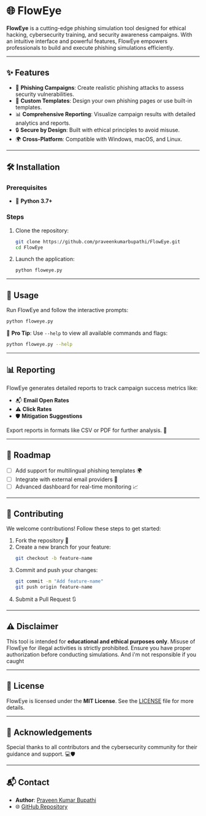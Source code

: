 
# 🌐 FlowEye

**FlowEye** is a cutting-edge phishing simulation tool designed for ethical hacking, cybersecurity training, and security awareness campaigns. With an intuitive interface and powerful features, FlowEye empowers professionals to build and execute phishing simulations efficiently.

---

## ✨ Features

- 🚀 **Phishing Campaigns**: Create realistic phishing attacks to assess security vulnerabilities.
- 🎨 **Custom Templates**: Design your own phishing pages or use built-in templates.
- 📊 **Comprehensive Reporting**: Visualize campaign results with detailed analytics and reports.
- 🔒 **Secure by Design**: Built with ethical principles to avoid misuse.
- 🌍 **Cross-Platform**: Compatible with Windows, macOS, and Linux.

---

## 🛠️ Installation

### Prerequisites
- 🐍 **Python 3.7+**


### Steps
1. Clone the repository:
   ```bash
   git clone https://github.com/praveenkumarbupathi/FlowEye.git
   cd FlowEye
   ```

2. Launch the application:
   ```bash
   python floweye.py
   ```

---


## 📖 Usage

Run FlowEye and follow the interactive prompts:

```bash
python floweye.py
```

🔑 **Pro Tip**: Use `--help` to view all available commands and flags:
```bash
python floweye.py --help
```

---

## 📊 Reporting

FlowEye generates detailed reports to track campaign success metrics like:
- 📬 **Email Open Rates**
- ⚠️ **Click Rates**
- 🛡️ **Mitigation Suggestions**

Export reports in formats like CSV or PDF for further analysis. 📂

---

## 🚧 Roadmap

- [ ] Add support for multilingual phishing templates 🌍
- [ ] Integrate with external email providers 📧
- [ ] Advanced dashboard for real-time monitoring 📈

---

## 🤝 Contributing

We welcome contributions! Follow these steps to get started:

1. Fork the repository 🍴
2. Create a new branch for your feature:
   ```bash
   git checkout -b feature-name
   ```
3. Commit and push your changes:
   ```bash
   git commit -m "Add feature-name"
   git push origin feature-name
   ```
4. Submit a Pull Request 🔃

---

## ⚠️ Disclaimer

This tool is intended for **educational and ethical purposes only**. Misuse of FlowEye for illegal activities is strictly prohibited. Ensure you have proper authorization before conducting simulations. And i'm not responsible if you caught

---

## 📜 License

FlowEye is licensed under the **MIT License**. See the [LICENSE](LICENSE) file for more details.

---

## 🙏 Acknowledgements

Special thanks to all contributors and the cybersecurity community for their guidance and support. 💻🛡️

---

## 📬 Contact

- **Author**: [Praveen Kumar Bupathi](https://github.com/praveenkumarbupathi)
- 🌐 [GitHub Repository](https://github.com/praveenkumarbupathi/FlowEye)
